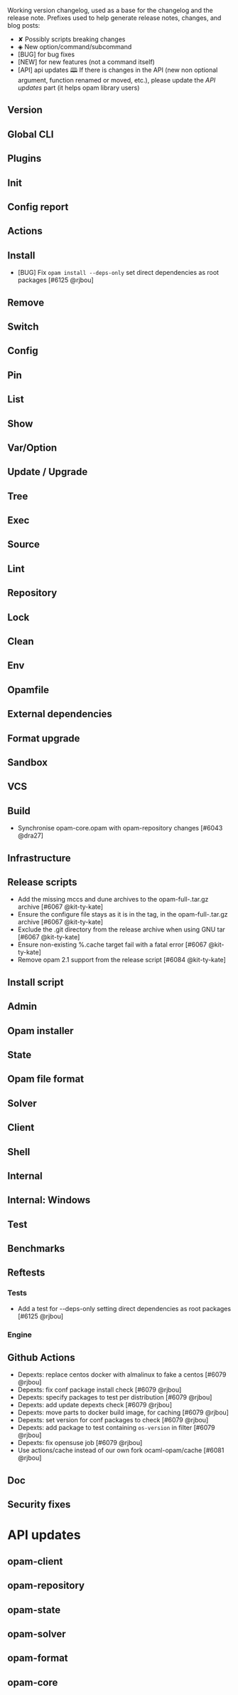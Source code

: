 Working version changelog, used as a base for the changelog and the release
note.
Prefixes used to help generate release notes, changes, and blog posts:
* ✘ Possibly scripts breaking changes
* ◈ New option/command/subcommand
* [BUG] for bug fixes
* [NEW] for new features (not a command itself)
* [API] api updates 🕮
If there is changes in the API (new non optional argument, function renamed or
moved, etc.), please update the _API updates_ part (it helps opam library
users)

## Version

## Global CLI

## Plugins

## Init

## Config report

## Actions

## Install
  * [BUG] Fix `opam install --deps-only` set direct dependencies as root packages [#6125 @rjbou]

## Remove

## Switch

## Config

## Pin

## List

## Show

## Var/Option

## Update / Upgrade

## Tree

## Exec

## Source

## Lint

## Repository

## Lock

## Clean

## Env

## Opamfile

## External dependencies

## Format upgrade

## Sandbox

## VCS

## Build
 * Synchronise opam-core.opam with opam-repository changes [#6043 @dra27]

## Infrastructure

## Release scripts
  * Add the missing mccs and dune archives to the opam-full-<version>.tar.gz archive [#6067 @kit-ty-kate]
  * Ensure the configure file stays as it is in the tag, in the opam-full-<version>.tar.gz archive [#6067 @kit-ty-kate]
  * Exclude the .git directory from the release archive when using GNU tar [#6067 @kit-ty-kate]
  * Ensure non-existing %.cache target fail with a fatal error [#6067 @kit-ty-kate]
  * Remove opam 2.1 support from the release script [#6084 @kit-ty-kate]

## Install script

## Admin

## Opam installer

## State

## Opam file format

## Solver

## Client

## Shell

## Internal

## Internal: Windows

## Test

## Benchmarks

## Reftests
### Tests
  * Add a test for --deps-only setting direct dependencies as root packages [#6125 @rjbou]

### Engine

## Github Actions
  * Depexts: replace centos docker with almalinux to fake a centos [#6079 @rjbou]
  * Depexts: fix conf package install check [#6079 @rjbou]
  * Depexts: specify packages to test per distribution [#6079 @rjbou]
  * Depexts: add update depexts check [#6079 @rjbou]
  * Depexts: move parts to docker build image, for caching [#6079 @rjbou]
  * Depexts: set version for conf packages to check [#6079 @rjbou]
  * Depexts: add package to test containing `os-version` in filter [#6079 @rjbou]
  * Depexts: fix opensuse job [#6079 @rjbou]
  * Use actions/cache instead of our own fork ocaml-opam/cache [#6081 @rjbou]

## Doc

## Security fixes

# API updates
## opam-client

## opam-repository

## opam-state

## opam-solver

## opam-format

## opam-core
